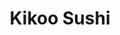 ---
layout: place
title: "Kikoo Sushi"
permalink: /new-york/new-york/kikoo-sushi.html
stateAbbr: NY
stateName: New York
cityName: New York
seo:
  name: "Kikoo Sushi"
  type: Restaurant
  links: null
description: "Kikoo Sushi serves delicious sushi in New York, New York. Try fresh Japanese dishes for a great dining experience. "
place_id: ChIJ3bEAB51ZwokRkOAb5GbrWhk
photos:
  - name: >-
      places/ChIJ3bEAB51ZwokRkOAb5GbrWhk/photos/AeeoHcIvqhJERcyTzPgzDvFopOfU30hu_S53rXeWvG7IWG-k0UU8YeYAA4rknuK5gfdfRQ-FO63YXUNR-H4KdTnRFyeAaRSIZ29018K1anL2f_Ik7fb9dLUu0qWk0olJwkKF2KRNIWVq0mbGTOfrm2urnKOaiEopipkNkoMa_L3VFMuPfqduVilq_gySyvLL-KaTmA6guXWGfyOUQEnWl7_4qEi3F_Ovf-nieYl6mZGwTxsCLV2hrtYshwBD0v5OBIOBYIcf9s9V3uUf55kfsqpDM2PQHGxVPlSvhYPP1pswmZ3u2w
    widthPx: 4800
    heightPx: 2700
    authorAttributions:
      - displayName: Kikoo Sushi - East Village
        uri: https://maps.google.com/maps/contrib/109368366469297521769
        photoUri: >-
          https://lh3.googleusercontent.com/a-/ALV-UjV-fTFcquZYhsvsE2-13ynx_UJ2L1HDNKeDJMkHyELvdAPekVHe=s100-p-k-no-mo
    flagContentUri: >-
      https://www.google.com/local/imagery/report/?cb_client=maps_api_places.places_api&image_key=!1e10!2sAF1QipMKjikSKuPMDmfx7WgNeWhmDQXUjuisDRG2tiMX&hl=en-US
    googleMapsUri: >-
      https://www.google.com/maps/place//data=!3m4!1e2!3m2!1sAF1QipMKjikSKuPMDmfx7WgNeWhmDQXUjuisDRG2tiMX!2e10!4m2!3m1!1s0x89c2599d0700b1dd:0x195aeb66e41be090
  - name: >-
      places/ChIJ3bEAB51ZwokRkOAb5GbrWhk/photos/AeeoHcKZuGhDZhK1LphPxLxnCPEvIXab7FUmw3mBoXhjZMFNHFVhUIlmEfPQHzKSMf4sKGmb-C1Ybm6NlrQwML-rfSMXnJM4H_R10eAwh6eZ6JTEhrppH6aCCUWz0TqwzGvY0q-5rhgFJh_2qy_mQoUULu_PzATDdzwdfTBuGnnzbrghXa72mHj-qhjtwCbmF4UuoC6Cb45MT3pTYkXH7UqIOYItNvMb9Phm2R1MVnQRyjg_4qKU08br_tS5v3xoYtsfOxcMHvc_7QtZzLlqq74HrJQ8CSjEF27gD07iTQDnk0TW1A
    widthPx: 3600
    heightPx: 4800
    authorAttributions:
      - displayName: Kikoo Sushi - East Village
        uri: https://maps.google.com/maps/contrib/109368366469297521769
        photoUri: >-
          https://lh3.googleusercontent.com/a-/ALV-UjV-fTFcquZYhsvsE2-13ynx_UJ2L1HDNKeDJMkHyELvdAPekVHe=s100-p-k-no-mo
    flagContentUri: >-
      https://www.google.com/local/imagery/report/?cb_client=maps_api_places.places_api&image_key=!1e10!2sAF1QipN-qYALcUmvOZx-oFHWdcU6tQUdDHOa1l2LXnuw&hl=en-US
    googleMapsUri: >-
      https://www.google.com/maps/place//data=!3m4!1e2!3m2!1sAF1QipN-qYALcUmvOZx-oFHWdcU6tQUdDHOa1l2LXnuw!2e10!4m2!3m1!1s0x89c2599d0700b1dd:0x195aeb66e41be090
  - name: >-
      places/ChIJ3bEAB51ZwokRkOAb5GbrWhk/photos/AeeoHcI2uDNiCofXbLGd55xeLs8IEzP4zW0cmTwmewoh8wNHCj9jPx93x4ymoJXTPYT9Dcbt8uK-KASoF9sXn2y2_dytk1jxwQKLsrmUuZkZ_W10W5SiT_OD3eylEbUA5-uFvHQWd7F2bu7Mo962iJM_PZvTVvNMvYYj_R1M9-Av2QXNq2GC5eCNXnewfSFyFgakHoalwXMObsaX1TjCH590nquuPWoeH4jzED6oKS2tkS3ItLqAmY-32jdFFjXjknngLEf1zjlQhKhMSeBTIJJoHMXncRIQOgdKKGKDjCaLG9Qn8g
    widthPx: 4032
    heightPx: 3024
    authorAttributions:
      - displayName: Kikoo Sushi - East Village
        uri: https://maps.google.com/maps/contrib/109368366469297521769
        photoUri: >-
          https://lh3.googleusercontent.com/a-/ALV-UjV-fTFcquZYhsvsE2-13ynx_UJ2L1HDNKeDJMkHyELvdAPekVHe=s100-p-k-no-mo
    flagContentUri: >-
      https://www.google.com/local/imagery/report/?cb_client=maps_api_places.places_api&image_key=!1e10!2sAF1QipPJ_zlm2NN3XogQ7__URsUmF1dptwS_4LWDJSIe&hl=en-US
    googleMapsUri: >-
      https://www.google.com/maps/place//data=!3m4!1e2!3m2!1sAF1QipPJ_zlm2NN3XogQ7__URsUmF1dptwS_4LWDJSIe!2e10!4m2!3m1!1s0x89c2599d0700b1dd:0x195aeb66e41be090
  - name: >-
      places/ChIJ3bEAB51ZwokRkOAb5GbrWhk/photos/AeeoHcLmmFBjvbipl08e0eGMSSyqIpvXv84AdnchpyiLmkvN3Jj0aWq3c8HsxlzfQY4-urO1NFP7CY_P7y5Q3oPpXO9eQcrhY4dPLBDss3v81VPP3zcxyUaUgoPBKna7q0JAhk95Jn4LL0VYyOjq0ncLL8qFg6v-zAfaAuPgFWKyLUej3vGOIX95kEniu6N25GnvBjIfz61wcygU-DtcGjpWyA67WH0wfw5PvuI0A3aJPE7xz_itt9QMm8QgkhPaD6s04l-m5yMdg_TWL_fb5Ae3yAtKlxt5Ad040oO0Jz_T4rfQopmWNrMLTErLIfR2y8_V3QNyEQIbhsyPGihv7MU5urMkaaYh8bzveN1dOAP9mklzXfpn_KjsvUjUBWlLxK9kjorBrLiHKbIsfd5qVhni1oVul5PSoHcKN5RbJK-AjINPqQ
    widthPx: 1500
    heightPx: 2000
    authorAttributions:
      - displayName: ananya mukherjee
        uri: https://maps.google.com/maps/contrib/100878190409944683607
        photoUri: >-
          https://lh3.googleusercontent.com/a-/ALV-UjXiLUcJjlHCEpaSpUZG1cRoX9_EegMTpEuxMoU26blrNHaTbn_S9Q=s100-p-k-no-mo
    flagContentUri: >-
      https://www.google.com/local/imagery/report/?cb_client=maps_api_places.places_api&image_key=!1e10!2sCIHM0ogKEICAgIDH6M-pBg&hl=en-US
    googleMapsUri: >-
      https://www.google.com/maps/place//data=!3m4!1e2!3m2!1sCIHM0ogKEICAgIDH6M-pBg!2e10!4m2!3m1!1s0x89c2599d0700b1dd:0x195aeb66e41be090
  - name: >-
      places/ChIJ3bEAB51ZwokRkOAb5GbrWhk/photos/AeeoHcJ2deWdt3BQ96J-uFVjCmUrX6-UuBrOvk1OBx5NRbz5pu13UcrQokkZ2hXDNFOrkbf_G6spvMUCsyzmpYTV5bjYzQJD7kLMIxVRBDCMUmCwRA9YEqGDnnlkw8Efu9k5uICFlOpfSQrs2Y35pjjtIDwLgtfwSoI1zdeT24Nm1vWoUgY5dEarO7uZlhlc3IxacrY58HKOTVTELfKBmj6O_UKEiWiIHYQuF3n3NnPwxT3sGpE-JDIg956iNBL5jvOtVPtMH8vEke5MYrkAI85o0s6XWj91-TrGd3GyuKq7YlYyHQ
    widthPx: 3600
    heightPx: 4800
    authorAttributions:
      - displayName: Kikoo Sushi - East Village
        uri: https://maps.google.com/maps/contrib/109368366469297521769
        photoUri: >-
          https://lh3.googleusercontent.com/a-/ALV-UjV-fTFcquZYhsvsE2-13ynx_UJ2L1HDNKeDJMkHyELvdAPekVHe=s100-p-k-no-mo
    flagContentUri: >-
      https://www.google.com/local/imagery/report/?cb_client=maps_api_places.places_api&image_key=!1e10!2sAF1QipPHEOWlPJ2qmgQ0Vb66XM0Zn16G3rBfhrZxTlhy&hl=en-US
    googleMapsUri: >-
      https://www.google.com/maps/place//data=!3m4!1e2!3m2!1sAF1QipPHEOWlPJ2qmgQ0Vb66XM0Zn16G3rBfhrZxTlhy!2e10!4m2!3m1!1s0x89c2599d0700b1dd:0x195aeb66e41be090
  - name: >-
      places/ChIJ3bEAB51ZwokRkOAb5GbrWhk/photos/AeeoHcLp4kUC2Cb06KnUm5l7izGSpORlNAoAFYKIrujw42Ft7oJY69a7UzvsFrgmsdoAwrqL4KDT1i1siqh0EezZcAmAyeRf5BYMu6M6ffVDo2jIkqUji2MDFK--abXSzqWiG-PGHWjxOHp5kVCm_ax6_9J2D1rvjcVxGRq8bRZ_3Zvg9l0_aRoexSYYvCoKlcYHRFL6pCHbqjQbxJFkQXOa_lX3eakM4PwLcjTap-NQMlHE9hAocWgNjQa-4uCxg5WkK2Y6vE260lVbi0deMm_x9c7tsVfdCmy8fvs69tTwocff3w
    widthPx: 4800
    heightPx: 3600
    authorAttributions:
      - displayName: Kikoo Sushi - East Village
        uri: https://maps.google.com/maps/contrib/109368366469297521769
        photoUri: >-
          https://lh3.googleusercontent.com/a-/ALV-UjV-fTFcquZYhsvsE2-13ynx_UJ2L1HDNKeDJMkHyELvdAPekVHe=s100-p-k-no-mo
    flagContentUri: >-
      https://www.google.com/local/imagery/report/?cb_client=maps_api_places.places_api&image_key=!1e10!2sAF1QipNJv1BLbhM7z7Wvk4IdQpoPVjIth5IgxgckDIKc&hl=en-US
    googleMapsUri: >-
      https://www.google.com/maps/place//data=!3m4!1e2!3m2!1sAF1QipNJv1BLbhM7z7Wvk4IdQpoPVjIth5IgxgckDIKc!2e10!4m2!3m1!1s0x89c2599d0700b1dd:0x195aeb66e41be090
  - name: >-
      places/ChIJ3bEAB51ZwokRkOAb5GbrWhk/photos/AeeoHcLmV-rBco1x_5l0SkKAGZG41312z5HQHZDvX16miy7TPUMKJRqwGzor8DHdUaz_SGUpBgMQqu1t_S-VHiMk6yXzLjkOFVgKee9m_lT8V2rXZwaVP4V5E8yUdQxC5AoKv17CCWMMEQGnFFcQcp-uVz5VAeazKR8VWeM9WaEH4idVxZ-oCRgodciK1Ghw9ntWF4Ij7Eottlb1VZ12XeTK55fMbZeqR2CK3REp0KEDtGphnkVHb1mOdxWXkz0g4Oyi_qC67a9REWNPlBBhvQW4A00V65Jyv9EkMroOC7n6oDllokflvq4u_VxtCnzAayiPr-cwJhIyFxSt3Aif7rkH80cOcQ3hTY3cCzPMgCkw46Ml0ozwLY-GFive65uSJ8dVBUd796969Bth803y5UnBRGLKEJExlFOucgQeT5shKV84GLnb
    widthPx: 4032
    heightPx: 2268
    authorAttributions:
      - displayName: Mr. Long
        uri: https://maps.google.com/maps/contrib/106502578702630037319
        photoUri: >-
          https://lh3.googleusercontent.com/a-/ALV-UjUl87ygo2ifXm-IwXEHrwUD5FdeMilXMPVzGIXOA_kSZkUfgMiGnA=s100-p-k-no-mo
    flagContentUri: >-
      https://www.google.com/local/imagery/report/?cb_client=maps_api_places.places_api&image_key=!1e10!2sCIHM0ogKEICAgIC29YCFowE&hl=en-US
    googleMapsUri: >-
      https://www.google.com/maps/place//data=!3m4!1e2!3m2!1sCIHM0ogKEICAgIC29YCFowE!2e10!4m2!3m1!1s0x89c2599d0700b1dd:0x195aeb66e41be090
  - name: >-
      places/ChIJ3bEAB51ZwokRkOAb5GbrWhk/photos/AeeoHcLFMf_InM2yEGTuL7N_YL6tCQp5a2ythkxkhc0RbXjqclYn_WuIV8S10C6P5gT3rRiFY1yS3TO_WgCluC0b2HS0OqJmEwtz9uSbRQ3RlfOpcPau2hJJhgmF-u0ElJzpINej2aX6T2642GcaukhbDJ8Ml1xbstMubvIrLi-65sHOhl6M7161Cp4qdwwSG6NP3sTkifN7tEa5HzrpY6Ba6QdIgg6Q7PakCP0nH6Virex6Z5J2EpCCK_Vu7R62RfaYm5J-V7eJQdtGMuaWEkLPmKVvqG5z5S6UmSIlnvlyht4a7w
    widthPx: 1280
    heightPx: 1707
    authorAttributions:
      - displayName: Kikoo Sushi - East Village
        uri: https://maps.google.com/maps/contrib/109368366469297521769
        photoUri: >-
          https://lh3.googleusercontent.com/a-/ALV-UjV-fTFcquZYhsvsE2-13ynx_UJ2L1HDNKeDJMkHyELvdAPekVHe=s100-p-k-no-mo
    flagContentUri: >-
      https://www.google.com/local/imagery/report/?cb_client=maps_api_places.places_api&image_key=!1e10!2sAF1QipNjfezSIYAIpXQR2X5D4wCO10_dLImLHxew3gpY&hl=en-US
    googleMapsUri: >-
      https://www.google.com/maps/place//data=!3m4!1e2!3m2!1sAF1QipNjfezSIYAIpXQR2X5D4wCO10_dLImLHxew3gpY!2e10!4m2!3m1!1s0x89c2599d0700b1dd:0x195aeb66e41be090
  - name: >-
      places/ChIJ3bEAB51ZwokRkOAb5GbrWhk/photos/AeeoHcJIiTbr1OwANSfIlSZgDgRmNVWiVVCPWCfraBBXnjkiL6kbxzfwxab7oDGGVxSNf4bagfC0rtgtb2B20ptyVLtZ9pPwDqdLkD3ompw_5CQ2UNl2FaeEDKjd9MNMSdGB0u8QSloF_qnTISNHgAJUWGPkkHmH-TKCwBiM_wBZQbNf0cguRfcAUNLAItSzeBE6SX-YvWS8FNd-LDTWfHNV8NwBVZh813opk6DBqe_hyahH0KZ3P5hMxkHB7Mck0-bEI0IXijdNEvl2VzDooez_QRXsOrcrby7Cmbo6aSEDR_aujc4C5FhSK3bAhzXc3hnbbbgXZR43j48FjyfjVGgPMovx4EfjgKj4z0TAvDTv_hCnQlx89QMhtdCWfDKfXJ3ECPPRL8oie8Ee_pYIAGl_oDLhk9fvTGpYHo4cZC3WtULxTg
    widthPx: 4800
    heightPx: 3200
    authorAttributions:
      - displayName: Tiger Mou
        uri: https://maps.google.com/maps/contrib/102654636809471465886
        photoUri: >-
          https://lh3.googleusercontent.com/a-/ALV-UjUYy0_Qyam7GdDNOoDw8bAlid0M0egvqvuenItFJGvVRhimTgplKg=s100-p-k-no-mo
    flagContentUri: >-
      https://www.google.com/local/imagery/report/?cb_client=maps_api_places.places_api&image_key=!1e10!2sCIHM0ogKEICAgIDn7uadeg&hl=en-US
    googleMapsUri: >-
      https://www.google.com/maps/place//data=!3m4!1e2!3m2!1sCIHM0ogKEICAgIDn7uadeg!2e10!4m2!3m1!1s0x89c2599d0700b1dd:0x195aeb66e41be090
  - name: >-
      places/ChIJ3bEAB51ZwokRkOAb5GbrWhk/photos/AeeoHcIZmc4US50gOLiosKpHs0gbo8f2eBKalA0VFNoCBuDjlmYLVvZiJ_w9MhlE4g3Tamk1lr09tlxxLeDb2b4l0aoexc-8RjGkFOQ1InkLDqF6kNfdj9EuvZsKV7cNhOjOUfI2Fk5qudlAzoTYU-lMAi_8nfgChLY2k6NEGadueH-iMqVek6T0jaa-rQtEvqp4vPRBj05p5oxsuqw2czZkri6CFfqy-L2WlYSXKTQ0gK7Ze_GICREUGu1JHlYIH1dx2mN_AtfjtLRiv9xYGmg7hiFX1FMnrxQAFEt1EQmUOOWMYw
    widthPx: 4032
    heightPx: 3024
    authorAttributions:
      - displayName: Kikoo Sushi - East Village
        uri: https://maps.google.com/maps/contrib/109368366469297521769
        photoUri: >-
          https://lh3.googleusercontent.com/a-/ALV-UjV-fTFcquZYhsvsE2-13ynx_UJ2L1HDNKeDJMkHyELvdAPekVHe=s100-p-k-no-mo
    flagContentUri: >-
      https://www.google.com/local/imagery/report/?cb_client=maps_api_places.places_api&image_key=!1e10!2sAF1QipMlv6VyzcPb7_YoexX6gvyH8P2Ju5_nXrBNcqbS&hl=en-US
    googleMapsUri: >-
      https://www.google.com/maps/place//data=!3m4!1e2!3m2!1sAF1QipMlv6VyzcPb7_YoexX6gvyH8P2Ju5_nXrBNcqbS!2e10!4m2!3m1!1s0x89c2599d0700b1dd:0x195aeb66e41be090
address: 141 1st Ave., New York, NY 10003, USA
street: 141 1st Ave.
city: New York
state: NY
zip: '10003'
country: USA
neighborhood: null
latitude: '40.728055'
longitude: '-73.985184'
accessibility_options:
  wheelchairAccessibleParking: false
  wheelchairAccessibleEntrance: true
  wheelchairAccessibleRestroom: true
  wheelchairAccessibleSeating: true
business_status: OPERATIONAL
name: Kikoo Sushi
google_maps_links:
  directionsUri: >-
    https://www.google.com/maps/dir//''/data=!4m7!4m6!1m1!4e2!1m2!1m1!1s0x89c2599d0700b1dd:0x195aeb66e41be090!3e0
  placeUri: https://maps.google.com/?cid=1827031425998381200
  writeAReviewUri: >-
    https://www.google.com/maps/place//data=!4m3!3m2!1s0x89c2599d0700b1dd:0x195aeb66e41be090!12e1
  reviewsUri: >-
    https://www.google.com/maps/place//data=!4m4!3m3!1s0x89c2599d0700b1dd:0x195aeb66e41be090!9m1!1b1
  photosUri: >-
    https://www.google.com/maps/place//data=!4m3!3m2!1s0x89c2599d0700b1dd:0x195aeb66e41be090!10e5
primary_type: Sushi Restaurant
opening_hours:
  regular: null
  current: null
secondary_opening_hours:
  regular:
    weekdayDescriptions: null
    type: null
  current:
    weekdayDescriptions: null
    type: null
phone: null
price_level: null
price_range: null
rating: null
rating_count: 0
website: null
reviews: null
parking_options: null
payment_options: null
allow_dogs: null
curbside_pickup: null
delivery: null
dine_in: null
good_for_children: null
good_for_groups: null
good_for_sports: null
live_music: null
menu_for_children: null
outdoor_seating: null
reservable: null
restroom: null
serves_beer: null
serves_breakfast: null
serves_brunch: null
serves_cocktails: null
serves_coffee: null
serves_dinner: null
serves_dessert: null
serves_lunch: null
serves_vegetarian_food: null
serves_wine: null
takeout: null
summary: null

---